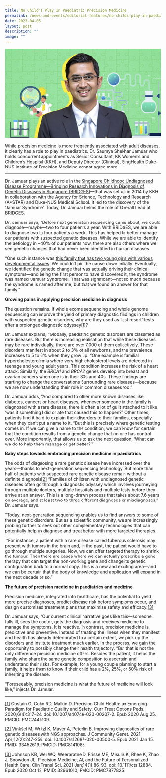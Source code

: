```yaml
---
title: No Child's Play In Paediatric Precision Medicine
permalink: /news-and-events/editorial-features/no-childs-play-in-paediatric-precision-medicine/
date: 2023-04-05
layout: post
description: ""
image: ""
---
```

![](/images/Resources/Editorial%20Features/2023/precise-banner5_1400x800_saumya.jpg)

While precision medicine is more frequently associated with adult diseases, it clearly has a role to play in paediatrics. Dr. Saumya Shekhar Jamuar who holds concurrent appointments as Senior Consultant, KK Women’s and Children’s Hospital (KKH), and Deputy Director (Clinical), SingHealth Duke-NUS Institute of Precision Medicine cannot agree more.

* * *

Dr. Jamuar plays an active role in the [](https://www.singhealthdukenus.com.sg/acp/paediatrics/clinical-overview-and-objectives)[Singapore Childhood Undiagnosed Disease Programme—Bringing Research Innovations in Diagnosis of Genetic Diseases in Singapore (BRIDGES)](https://www.singhealthdukenus.com.sg/acp/paediatrics/clinical-overview-and-objectives)—that was set up in 2014 by KKH in collaboration with the Agency for Science, Technology and Research (A\*STAR) and Duke-NUS Medical School. It led to the discovery of the ‘Jamuar Syndrome’. Today, Dr. Jamuar helms the role of Overall Lead at BRIDGES.

Dr. Jamuar says, “Before next generation sequencing came about, we could diagnose—maybe—two to four patients a year. With BRIDGES, we are able to diagnose two to four patients a week. This has helped to better manage our patients with suspected genetic diseases. While we are able to identify the aetiology in ~40% of our patients now, there are also others where we see genetic changes that had never been identified in human diseases.

“One such instance was [this family that has two young girls with various developmental issues](/news-and-events/editorial-features/piecing-together-genetic-clues/). We couldn’t pin the cause down initially. Eventually, we identified the genetic change that was actually driving their clinical symptoms—and being the first person to have discovered it, the syndrome was named ‘Jamuar Syndrome’. That was significant—not so much because the syndrome is named after me, but that we found an answer for that family.”

**Growing pains in applying precision medicine in diagnosis**

The question remains. If whole exome sequencing and whole genome sequencing can improve the yield of primary diagnostic findings in children with suspected genetic disorders, why are they used as ‘last resort’ tests after a prolonged diagnostic odyssey[\[1\]](/news-and-events/editorial-features/no-childs-play-in-paediatric-precision-medicine/#_ftn1)?

Dr. Jamuar explains, “Globally, paediatric genetic disorders are classified as rare diseases. But there is increasing realisation that while these diseases may be rare individually, there are over 7,000 of them collectively. These disorders manifest in about 2 to 3% of all newborns, and the prevalence increases to 5 to 6% when they grow up. “One example is familial hypercholesterolemia where very high cholesterol levels are detected in teenage and young adult years. This condition increases the risk of a heart attack. Similarly, the _BRCA1_ and _BRCA2_ genes develop into breast and ovarian cancers when one is in their 30s and 40s. These findings are starting to change the conversations Surrounding rare diseases—because we are now understanding their role in common diseases too.”

Dr. Jamuar adds, “And compared to other more known diseases like diabetes, cancers or heart diseases, whenever someone in the family is diagnosed with a rare disease, there is often a lot of guilt attached to it like ‘was it something I did or ate that caused this to happen?’. Other times, patients find it hard to explain their disorders to their families, especially when they can’t put a name to it. “But this is precisely where genetic testing comes in. If we can give a name to the condition, we can know for certain that the condition results from a genetic change that no one has control over. More importantly, that allows us to ask the next question, ‘What can we do to help them manage or get better?’”

**Baby steps towards embracing precision medicine in paediatrics**

The odds of diagnosing a rare genetic disease have increased over the years—thanks to next-generation sequencing technology. But more than half of patients with suspected rare genetic disease remain without a definite diagnosis[\[2\]](/news-and-events/editorial-features/no-childs-play-in-paediatric-precision-medicine/#_ftn1) “Families of children with undiagnosed genetic diseases often go through a diagnostic odyssey which involves journeying through multiple doctors, multiple hospitals and multiple tests before they arrive at an answer. This is a long-drawn process that takes about 7.6 years on average, and at least two to three different diagnoses or misdiagnoses,” Dr. Jamuar says.

“Today, next-generation sequencing enables us to find answers to some of these genetic disorders. But as a scientific community, we are increasingly probing further to seek out other complementary technologies that can potentially help us diagnose and treat better with more targeted therapies.

 “For instance, a patient with a rare disease called tuberous sclerosis may present with tumors in the brain and, in the past, the patient would have to go through multiple surgeries. Now, we can offer targeted therapy to shrink the tumour. Then there are cases where we can actually prescribe a gene therapy that can target the non-working gene and change its genetic configuration back to a normal copy. This is a new and exciting area—and we can be certain that the body of knowledge and application will expand in the next decade or so.”

**The future of precision medicine in paediatrics and medicine**

Precision medicine, integrated into healthcare, has the potential to yield more precise diagnoses, predict disease risk before symptoms occur, and design customised treatment plans that maximise safety and efficacy.[\[3\]](/news-and-events/editorial-features/no-childs-play-in-paediatric-precision-medicine/#_ftn2)[](https://www.npm.sg/no-childs-play-in-paediatric-precision-medicine/#_ftn2)

Dr. Jamuar says, “Our current clinical narrative goes like this—someone falls ill, sees the doctor, gets the diagnosis and receives medicine to manage the symptoms. It is reactive. In contrast, precision medicine is predictive and preventive. Instead of treating the illness when they manifest and health has already deteriorated to a certain extent, we pick up the disorders and institute treatment much earlier. In the process, we gain the opportunity to possibly change their health trajectory. “But that is not the only difference precision medicine offers. Besides the patient, it helps the family who share the same genetic composition to ascertain and understand their risks. For example, for a young couple planning to start a family, it helps them to know if their child has a 2%, 25%, or 50% risk of inheriting the disease.

“Foreseeably, precision medicine is what the future of medicine will look like,” injects Dr. Jamuar.

* * *

[\[1\]](/news-and-events/editorial-features/no-childs-play-in-paediatric-precision-medicine/#_ftnref1) Costain G, Cohn RD, Malkin D. Precision Child Health: an Emerging Paradigm for Paediatric Quality and Safety. Curr Treat Options Peds. 2020;6(4):317–24. doi: 10.1007/s40746-020-00207-2. Epub 2020 Aug 25. PMCID: PMC7445109.

[\[2\]](/news-and-events/editorial-features/no-childs-play-in-paediatric-precision-medicine/#_ftnref1) Vinkšel M, Writzl K, Maver A, Peterlin B. Improving diagnostics of rare genetic diseases with NGS approaches. J Community Genet. 2021 Apr;12(2):247-256. doi: 10.1007/s12687-020-00500-5. Epub 2021 Jan 15. PMID: 33452619; PMCID: PMC8141085.

[\[3\]](/news-and-events/editorial-features/no-childs-play-in-paediatric-precision-medicine/#_ftnref2) Johnson KB, Wei WQ, Weeraratne D, Frisse ME, Misulis K, Rhee K, Zhao J, Snowdon JL. Precision Medicine, AI, and the Future of Personalized Health Care. Clin Transl Sci. 2021 Jan;14(1):86-93. doi: 10.1111/cts.12884. Epub 2020 Oct 12. PMID: 32961010; PMCID: PMC7877825.